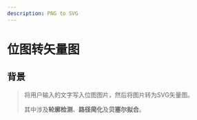 ```yaml
---
description: PNG to SVG
---
```


# 位图转矢量图

## 背景

> 将用户输入的文字写入位图图片，然后将图片转为SVG矢量图。
>
> 其中涉及**轮廓检测**、**路径简化**及**贝塞尔拟合**。
